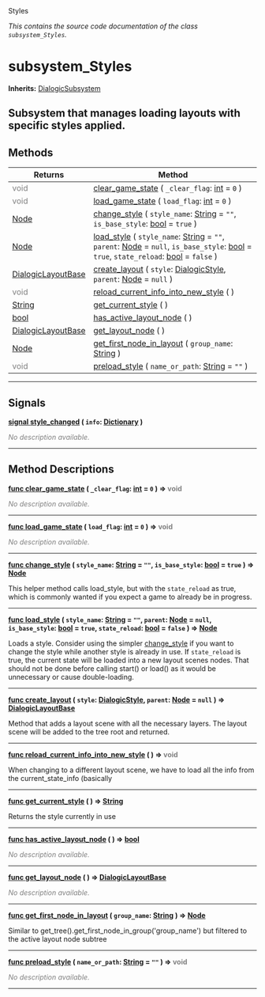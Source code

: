 
<div class="header-banner purple">
<div class="header-label purple">Styles</div>
</div>

*This contains the source code documentation of the class `subsystem_Styles`.*
        
# subsystem_Styles
**Inherits:** [DialogicSubsystem](class_dialogicsubsystem.md)

Subsystem that manages loading layouts with specific styles applied.
--- 

## Methods
Returns | Method 
--- | --- 
<span style = "color: gray">void</span> | [<span class="hljs-title">clear_game_state</span>](#method-clear_game_state) ( `_clear_flag`: [int](https://docs.godotengine.org/en/latest/classes/class_int.html#class-int) = `0` ) 
<span style = "color: gray">void</span> | [<span class="hljs-title">load_game_state</span>](#method-load_game_state) ( `load_flag`: [int](https://docs.godotengine.org/en/latest/classes/class_int.html#class-int) = `0` ) 
<span class="hljs-attribute">[Node](https://docs.godotengine.org/en/latest/classes/class_node.html#class-node)</span> | [<span class="hljs-title">change_style</span>](#method-change_style) ( `style_name`: [String](https://docs.godotengine.org/en/latest/classes/class_string.html#class-string) = `""`, `is_base_style`: [bool](https://docs.godotengine.org/en/latest/classes/class_bool.html#class-bool) = `true` ) 
<span class="hljs-attribute">[Node](https://docs.godotengine.org/en/latest/classes/class_node.html#class-node)</span> | [<span class="hljs-title">load_style</span>](#method-load_style) ( `style_name`: [String](https://docs.godotengine.org/en/latest/classes/class_string.html#class-string) = `""`, `parent`: [Node](https://docs.godotengine.org/en/latest/classes/class_node.html#class-node) = `null`, `is_base_style`: [bool](https://docs.godotengine.org/en/latest/classes/class_bool.html#class-bool) = `true`, `state_reload`: [bool](https://docs.godotengine.org/en/latest/classes/class_bool.html#class-bool) = `false` ) 
<span class="hljs-attribute">[DialogicLayoutBase](class_dialogiclayoutbase.md)</span> | [<span class="hljs-title">create_layout</span>](#method-create_layout) ( `style`: [DialogicStyle](class_dialogicstyle.md), `parent`: [Node](https://docs.godotengine.org/en/latest/classes/class_node.html#class-node) = `null` ) 
<span style = "color: gray">void</span> | [<span class="hljs-title">reload_current_info_into_new_style</span>](#method-reload_current_info_into_new_style) ( ) 
<span class="hljs-attribute">[String](https://docs.godotengine.org/en/latest/classes/class_string.html#class-string)</span> | [<span class="hljs-title">get_current_style</span>](#method-get_current_style) ( ) 
<span class="hljs-attribute">[bool](https://docs.godotengine.org/en/latest/classes/class_bool.html#class-bool)</span> | [<span class="hljs-title">has_active_layout_node</span>](#method-has_active_layout_node) ( ) 
<span class="hljs-attribute">[DialogicLayoutBase](class_dialogiclayoutbase.md)</span> | [<span class="hljs-title">get_layout_node</span>](#method-get_layout_node) ( ) 
<span class="hljs-attribute">[Node](https://docs.godotengine.org/en/latest/classes/class_node.html#class-node)</span> | [<span class="hljs-title">get_first_node_in_layout</span>](#method-get_first_node_in_layout) ( `group_name`: [String](https://docs.godotengine.org/en/latest/classes/class_string.html#class-string) ) 
<span style = "color: gray">void</span> | [<span class="hljs-title">preload_style</span>](#method-preload_style) ( `name_or_path`: [String](https://docs.godotengine.org/en/latest/classes/class_string.html#class-string) = `""` ) 
--- 

## Signals


<a class="header" id="signal-style_changed" href="#signal-style_changed">**<span class="hljs-attribute">signal</span> [<span class="hljs-title">style_changed</span>](#signal-style_changed) ( `info`: [Dictionary](https://docs.godotengine.org/en/latest/classes/class_dictionary.html#class-dictionary) )** </a>



 <span style = "color: gray">*No description available.*</span> 

---

## Method Descriptions



<a class="header" id="method-clear_game_state" href="#method-clear_game_state">**<span class="hljs-attribute">func</span> [<span class="hljs-title">clear_game_state</span>](#method-clear_game_state) ( `_clear_flag`: [int](https://docs.godotengine.org/en/latest/classes/class_int.html#class-int) = `0` )</a>  ⇒ <span style = "color: gray">void</span>** 



 <span style = "color: gray">*No description available.*</span> 

---



<a class="header" id="method-load_game_state" href="#method-load_game_state">**<span class="hljs-attribute">func</span> [<span class="hljs-title">load_game_state</span>](#method-load_game_state) ( `load_flag`: [int](https://docs.godotengine.org/en/latest/classes/class_int.html#class-int) = `0` )</a>  ⇒ <span style = "color: gray">void</span>** 



 <span style = "color: gray">*No description available.*</span> 

---



<a class="header" id="method-change_style" href="#method-change_style">**<span class="hljs-attribute">func</span> [<span class="hljs-title">change_style</span>](#method-change_style) ( `style_name`: [String](https://docs.godotengine.org/en/latest/classes/class_string.html#class-string) = `""`, `is_base_style`: [bool](https://docs.godotengine.org/en/latest/classes/class_bool.html#class-bool) = `true` )</a>  ⇒ <span class="hljs-attribute">[Node](https://docs.godotengine.org/en/latest/classes/class_node.html#class-node)</span>** 



This helper method calls load_style, but with the `state_reload` as true, which is commonly wanted if you expect a game to already be in progress.

---



<a class="header" id="method-load_style" href="#method-load_style">**<span class="hljs-attribute">func</span> [<span class="hljs-title">load_style</span>](#method-load_style) ( `style_name`: [String](https://docs.godotengine.org/en/latest/classes/class_string.html#class-string) = `""`, `parent`: [Node](https://docs.godotengine.org/en/latest/classes/class_node.html#class-node) = `null`, `is_base_style`: [bool](https://docs.godotengine.org/en/latest/classes/class_bool.html#class-bool) = `true`, `state_reload`: [bool](https://docs.godotengine.org/en/latest/classes/class_bool.html#class-bool) = `false` )</a>  ⇒ <span class="hljs-attribute">[Node](https://docs.godotengine.org/en/latest/classes/class_node.html#class-node)</span>** 



Loads a style. Consider using the simpler [change_style](#property-change_style) if you want to change the style while another style is already in use. 
 If `state_reload` is true, the current state will be loaded into a new layout scenes nodes. That should not be done before calling start() or load() as it would be unnecessary or cause double-loading.

---



<a class="header" id="method-create_layout" href="#method-create_layout">**<span class="hljs-attribute">func</span> [<span class="hljs-title">create_layout</span>](#method-create_layout) ( `style`: [DialogicStyle](class_dialogicstyle.md), `parent`: [Node](https://docs.godotengine.org/en/latest/classes/class_node.html#class-node) = `null` )</a>  ⇒ <span class="hljs-attribute">[DialogicLayoutBase](class_dialogiclayoutbase.md)</span>** 



Method that adds a layout scene with all the necessary layers. The layout scene will be added to the tree root and returned.

---



<a class="header" id="method-reload_current_info_into_new_style" href="#method-reload_current_info_into_new_style">**<span class="hljs-attribute">func</span> [<span class="hljs-title">reload_current_info_into_new_style</span>](#method-reload_current_info_into_new_style) ( )</a>  ⇒ <span style = "color: gray">void</span>** 



When changing to a different layout scene, we have to load all the info from the current_state_info (basically

---



<a class="header" id="method-get_current_style" href="#method-get_current_style">**<span class="hljs-attribute">func</span> [<span class="hljs-title">get_current_style</span>](#method-get_current_style) ( )</a>  ⇒ <span class="hljs-attribute">[String](https://docs.godotengine.org/en/latest/classes/class_string.html#class-string)</span>** 



Returns the style currently in use

---



<a class="header" id="method-has_active_layout_node" href="#method-has_active_layout_node">**<span class="hljs-attribute">func</span> [<span class="hljs-title">has_active_layout_node</span>](#method-has_active_layout_node) ( )</a>  ⇒ <span class="hljs-attribute">[bool](https://docs.godotengine.org/en/latest/classes/class_bool.html#class-bool)</span>** 



 <span style = "color: gray">*No description available.*</span> 

---



<a class="header" id="method-get_layout_node" href="#method-get_layout_node">**<span class="hljs-attribute">func</span> [<span class="hljs-title">get_layout_node</span>](#method-get_layout_node) ( )</a>  ⇒ <span class="hljs-attribute">[DialogicLayoutBase](class_dialogiclayoutbase.md)</span>** 



 <span style = "color: gray">*No description available.*</span> 

---



<a class="header" id="method-get_first_node_in_layout" href="#method-get_first_node_in_layout">**<span class="hljs-attribute">func</span> [<span class="hljs-title">get_first_node_in_layout</span>](#method-get_first_node_in_layout) ( `group_name`: [String](https://docs.godotengine.org/en/latest/classes/class_string.html#class-string) )</a>  ⇒ <span class="hljs-attribute">[Node](https://docs.godotengine.org/en/latest/classes/class_node.html#class-node)</span>** 



Similar to get_tree().get_first_node_in_group('group_name') but filtered to the active layout node subtree

---



<a class="header" id="method-preload_style" href="#method-preload_style">**<span class="hljs-attribute">func</span> [<span class="hljs-title">preload_style</span>](#method-preload_style) ( `name_or_path`: [String](https://docs.godotengine.org/en/latest/classes/class_string.html#class-string) = `""` )</a>  ⇒ <span style = "color: gray">void</span>** 



 <span style = "color: gray">*No description available.*</span> 

---


